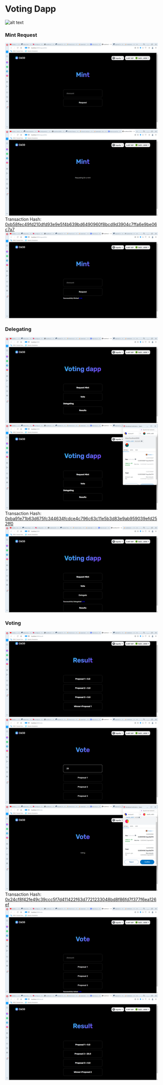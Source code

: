 # Voting Dapp
![alt text](app/minter.png)
### Mint Request
![alt text](images/minter.png)
![alt text](images/minting.png)
Transaction Hash: [0xb58fec49fd210dfd93e9e5f4b639bd6490960f8bcd9d3904c7ffa6e9be06c7a7](https://sepolia.etherscan.io/tx/0xb58fec49fd210dfd93e9e5f4b639bd6490960f8bcd9d3904c7ffa6e9be06c7a7 )\
![alt text](images/minted.png)

### Delegating
![alt text](images/delegating1.png)
![alt text](images/delegating2.png)
Transaction Hash: [0xba91e71b63d675fc344634fcdce4c796c63c11e5b3d83e9ab959039efd252ff0](https://sepolia.etherscan.io/tx/0xba91e71b63d675fc344634fcdce4c796c63c11e5b3d83e9ab959039efd252ff0 )\
![alt text](images/delegated.png)

### Voting
![alt text](images/before.png)
![alt text](images/voting1.png)
![alt text](images/voting2.png)
Transaction Hash: [0x24cf8f42fe49c39ccc5f7d411422f63d7721233048bd8f86fd7f377f6ea126ef](https://sepolia.etherscan.io/tx/0x24cf8f42fe49c39ccc5f7d411422f63d7721233048bd8f86fd7f377f6ea126ef)\
![alt text](images/after1.png)
![alt text](images/after2.png)